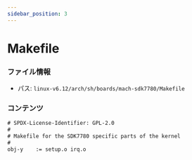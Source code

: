 ```yaml
---
sidebar_position: 3
---
```

# Makefile

### ファイル情報

- パス: `linux-v6.12/arch/sh/boards/mach-sdk7780/Makefile`

### コンテンツ

```txt
# SPDX-License-Identifier: GPL-2.0
#
# Makefile for the SDK7780 specific parts of the kernel
#
obj-y	 := setup.o irq.o


```
